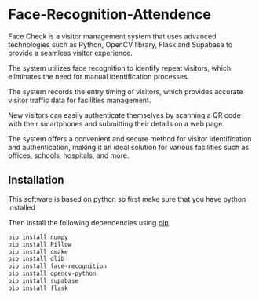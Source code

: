 # Face-Recognition-Attendence

Face Check is a visitor management system that uses advanced technologies such as Python, OpenCV library, Flask and Supabase to provide a seamless visitor experience.

The system utilizes face recognition to identify repeat visitors, which eliminates the need for manual identification processes.

The system records the entry timing of visitors, which provides accurate visitor traffic data for facilities management.

New visitors can easily authenticate themselves by scanning a QR code with their smartphones and submitting their details on a web page.

The system offers a convenient and secure method for visitor identification and authentication, making it an ideal solution for various facilities such as offices, schools, hospitals, and more.

## Installation

This software is based on python so first make sure that you have python installed

Then install the following dependencies using [pip](https://pip.pypa.io/en/stable/)

```bash
pip install numpy
pip install Pillow
pip install cmake
pip install dlib
pip install face-recognition
pip install opencv-python
pip install supabase
pip install flask
```
